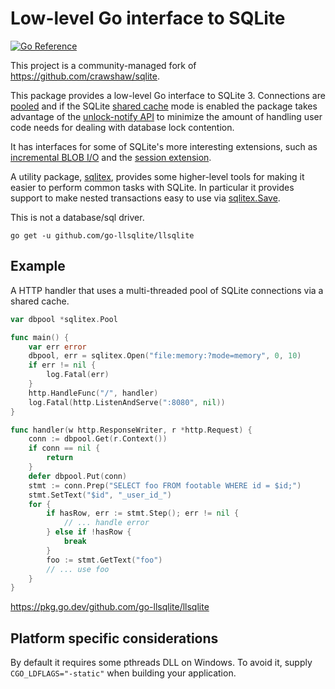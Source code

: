 # Low-level Go interface to SQLite

[![Go Reference](https://pkg.go.dev/badge/github.com/go-llsqlite/llsqlite.svg)](https://pkg.go.dev/github.com/go-llsqlite/llsqlite)

This project is a community-managed fork of https://github.com/crawshaw/sqlite.

This package provides a low-level Go interface to SQLite 3. Connections are [pooled](https://pkg.go.dev/github.com/go-llsqlite/llsqlite#Pool) and if the SQLite [shared cache](https://www.sqlite.org/sharedcache.html) mode is enabled the package takes advantage of the [unlock-notify API](https://www.sqlite.org/unlock_notify.html) to minimize the amount of handling user code needs for dealing with database lock contention.

It has interfaces for some of SQLite's more interesting extensions, such as [incremental BLOB I/O](https://www.sqlite.org/c3ref/blob_open.html) and the [session extension](https://www.sqlite.org/sessionintro.html).

A utility package, [sqlitex](https://pkg.go.dev/github.com/go-llsqlite/llsqlite/sqlitex), provides some higher-level tools for making it easier to perform common tasks with SQLite. In particular it provides support to make nested transactions easy to use via [sqlitex.Save](https://pkg.go.dev/github.com/go-llsqlite/llsqlite/sqlitex#Save).

This is not a database/sql driver.

```go get -u github.com/go-llsqlite/llsqlite```

## Example

A HTTP handler that uses a multi-threaded pool of SQLite connections via a shared cache.

```go
var dbpool *sqlitex.Pool

func main() {
	var err error
	dbpool, err = sqlitex.Open("file:memory:?mode=memory", 0, 10)
	if err != nil {
		log.Fatal(err)
	}
	http.HandleFunc("/", handler)
	log.Fatal(http.ListenAndServe(":8080", nil))
}

func handler(w http.ResponseWriter, r *http.Request) {
	conn := dbpool.Get(r.Context())
	if conn == nil {
		return
	}
	defer dbpool.Put(conn)
	stmt := conn.Prep("SELECT foo FROM footable WHERE id = $id;")
	stmt.SetText("$id", "_user_id_")
	for {
		if hasRow, err := stmt.Step(); err != nil {
			// ... handle error
		} else if !hasRow {
			break
		}
		foo := stmt.GetText("foo")
		// ... use foo
	}
}
```

https://pkg.go.dev/github.com/go-llsqlite/llsqlite

## Platform specific considerations

By default it requires some pthreads DLL on Windows. To avoid it, supply `CGO_LDFLAGS="-static"` when building your application.
